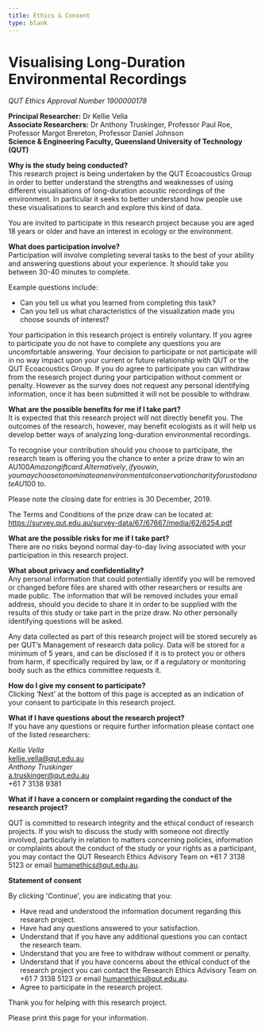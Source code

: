 ```yaml
---
title: Ethics & Consent
type: blank
---
```



# Visualising Long-Duration Environmental Recordings

*QUT Ethics Approval Number 1900000178*

**Principal Researcher:** Dr Kellie Vella <br>
**Associate Researchers:**	Dr Anthony Truskinger, Professor Paul Roe, Professor Margot Brereton, Professor Daniel Johnson
<br> <b> Science & Engineering Faculty, 
Queensland University of Technology (QUT)</b>
<p> <b>Why is the study being conducted? </b><br> 
This research project is being undertaken by the QUT Ecoacoustics Group in order to better understand the strengths and weaknesses of using different visualisations of long-duration acoustic recordings of the environment. In particular it seeks to better understand how people use these visualisations to search and explore this kind of data. 

You are invited to participate in this research project because you are aged 18 years or older and have an interest in ecology or the environment. 

**What does participation involve?**<br>
Participation will involve completing several tasks to the best of your ability and answering questions about your experience. It should take you between 30-40 minutes to complete. 

Example questions include:

* Can you tell us what you learned from completing this task?
* Can you tell us what characteristics of the visualization made you choose sounds of interest?

Your participation in this research project is entirely voluntary. If you agree to participate you do not have to complete any questions you are uncomfortable answering. Your decision to participate or not participate will in no way impact upon your current or future relationship with QUT or the QUT Ecoacoustics Group. If you do agree to participate you can withdraw from the research project during your participation without comment or penalty. However as the survey does not request any personal identifying information, once it has been submitted it will not be possible to withdraw.

**What are the possible benefits for me if I take part?**<br>
It is expected that this research project will not directly benefit you. The outcomes of the research, however, may benefit ecologists as it will help us develop better ways of analyzing long-duration environmental recordings.

To recognise your contribution should you choose to participate, the research team is offering you the chance to enter a prize draw to win an AU$100 Amazon gift card. Alternatively, if you win, you may choose to nominate an environmental conservation charity for us to donate AU$100 to. 

Please note the closing date for entries is 30 December, 2019.  

The Terms and Conditions of the prize draw can be located at:
	https://survey.qut.edu.au/survey-data/67/67667/media/62/6254.pdf

**What are the possible risks for me if I take part?**<br>
There are no risks beyond normal day-to-day living associated with your participation in this research project.

**What about privacy and confidentiality?**<br>
Any personal information that could potentially identify you will be removed or changed before files are shared with other researchers or results are made public.  The information that will be removed includes your email address, should you decide to share it in order to be supplied with the results of this study or take part in the prize draw. No other personally identifying questions will be asked.

Any data collected as part of this research project will be stored securely as per QUT’s Management of research data policy.  Data will be stored for a minimum of 5 years, and can be disclosed if it is to protect you or others from harm, if specifically required by law, or if a regulatory or monitoring body such as the ethics committee requests it.   

**How do I give my consent to participate?**<br>
Clicking ‘Next’ at the bottom of this page is accepted as an indication of your consent to participate in this research project.

**What if I have questions about the research project?**<br>
If you have any questions or require further information please contact one of the listed researchers:

*Kellie Vella*	<br>kellie.vella@qut.edu.au  
*Anthony Truskinger*	<br>a.truskinger@qut.edu.au <br>	+61 7 3138 9381 

**What if I have a concern or complaint regarding the conduct of the research project?**

QUT is committed to research integrity and the ethical conduct of research projects.  If you wish to discuss the study with someone not directly involved, particularly in relation to matters concerning policies, information or complaints about the conduct of the study or your rights as a participant, you may contact the QUT Research Ethics Advisory Team on +61 7 3138 5123 or email humanethics@qut.edu.au.

**Statement of consent**

By clicking 'Continue', you are indicating that you:

* Have read and understood the information document regarding this research project.
* Have had any questions answered to your satisfaction.
* Understand that if you have any additional questions you can contact the research team.
* Understand that you are free to withdraw without comment or penalty.
* Understand that if you have concerns about the ethical conduct of the research project you can contact the Research Ethics Advisory Team on +61 7 3138 5123 or email [humanethics@qut.edu.au](mailto:humanethics@qut.edu.au).
* Agree to participate in the research project.

Thank you for helping with this research project.

Please print this page for your information.
